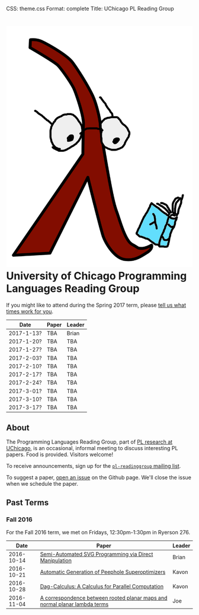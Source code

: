 CSS: theme.css
Format: complete
Title: UChicago PL Reading Group

# ![](reading_lambda.png "Reading Lambda") University of Chicago Programming Languages Reading Group

If you might like to attend during the Spring 2017 term, please [tell us what times work for you](http://whenisgood.net/uchicago-plrg-spring-17).

| Date       | Paper | Leader |
|------------|-------|--------|
| 2017-1-13? | TBA   | Brian  |
| 2017-1-20? | TBA   | TBA    |
| 2017-1-27? | TBA   | TBA    |
| 2017-2-03? | TBA   | TBA    |
| 2017-2-10? | TBA   | TBA    |
| 2017-2-17? | TBA   | TBA    |
| 2017-2-24? | TBA   | TBA    |
| 2017-3-01? | TBA   | TBA    |
| 2017-3-10? | TBA   | TBA    |
| 2017-3-17? | TBA   | TBA    |

## About

The Programming Languages Reading Group, part of [PL research at UChicago](http://pl.cs.uchicago.edu/), is an occasional, informal meeting to discuss interesting PL papers. Food is provided. Visitors welcome!

To receive announcements, sign up for the [`pl-readinggroup` mailing list](https://mailman.cs.uchicago.edu/mailman/listinfo/pl-readinggroup).

To suggest a paper, [open an issue](https://github.com/uchicago-cs/plrg/issues?q=is%3Aissue) on the Github page. We'll close the issue when we schedule the paper.

## Past Terms

### Fall 2016

For the Fall 2016 term, we met on Fridays, 12:30pm-1:30pm in Ryerson 276.

| Date       | Paper                                                                                                                              | Leader |
|------------|------------------------------------------------------------------------------------------------------------------------------------|--------|
| 2016-10-14 | [Semi-Automated SVG Programming via Direct Manipulation](https://arxiv.org/pdf/1608.02829v1.pdf)                                   | Brian  |
| 2016-10-21 | [Automatic Generation of Peephole Superoptimizers](http://theory.stanford.edu/~aiken/publications/papers/asplos06.pdf)             | Kavon  |
| 2016-10-28 | [Dag-Calculus: A Calculus for Parallel Computation](http://www.chargueraud.org/research/2016/dag_calculus/dag_calculus_icfp16.pdf) | Kavon  |
| 2016-11-04 | [A correspondence between rooted planar maps and normal planar lambda terms](http://arxiv.org/pdf/1408.5028v4)                     | Joe    |

